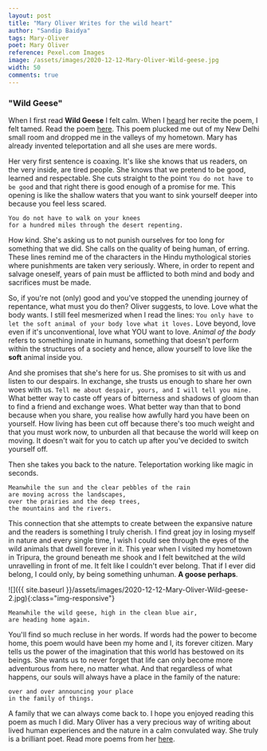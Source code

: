 ```yaml
---
layout: post
title: "Mary Oliver Writes for the wild heart"
author: "Sandip Baidya"
tags: Mary-Oliver
poet: Mary Oliver
reference: Pexel.com Images
image: /assets/images/2020-12-12-Mary-Oliver-Wild-geese.jpg
width: 50
comments: true
---
```


### "Wild Geese"

When I first read **Wild Geese** I felt calm. When I [heard](https://onbeing.org/poetry/wild-geese/) her recite the poem, I felt tamed. Read the poem [here](http://www.phys.unm.edu/~tw/fas/yits/archive/oliver_wildgeese.html).
This poem plucked me out of my New Delhi small room and dropped me in the valleys of my hometown. Mary has already invented teleportation and all she uses are mere words. 

Her very first sentence is coaxing. It's like she knows that us readers, on the very inside, are tired people. She knows that we pretend to be good, learned and respectable. She cuts straight to the point ``You do not have to be good`` and that right there is good enough of a promise for me. This opening is like the shallow waters that you want to sink yourself deeper into because you feel less scared.

	You do not have to walk on your knees
	for a hundred miles through the desert repenting.

How kind. She's asking us to not punish ourselves for too long for something that we did. She calls on the quality of being human, of erring. These lines remind me of the characters in the Hindu mythological stories where punishments are taken very seriously. Where, in order to repent and salvage oneself, years of pain must be afflicted to both mind and body and sacrifices must be made.

So, if you're not (only) good and you've stopped the unending journey of repentance, what must you do then? Oliver suggests, to love. Love what the body wants. I still feel mesmerized when I read the lines: ``You only have to let the soft animal of your body love what it loves.`` Love beyond, love even if it's unconventional, love what YOU want to love. *Animal of the body* refers to something innate in humans, something that doesn't perform within the structures of a society and hence, allow yourself to love like the **soft** animal inside you. 

And she promises that she's here for us. She promises to sit with us and listen to our despairs. In exchange, she trusts us enough to share her own woes with us. ``Tell me about despair, yours, and I will tell you mine.`` What better way to caste off years of bitterness and shadows of gloom than to find a friend and exchange woes. What better way than that to bond because when you share, you realise how awfully hard you have been on yourself. How living has been cut off because there's too much weight and that you must work now, to unburden all that because the world will keep on moving. It doesn't wait for you to catch up after you've decided to switch yourself off.

Then she takes you back to the nature. Teleportation working like magic in seconds.

	Meanwhile the sun and the clear pebbles of the rain
	are moving across the landscapes,
	over the prairies and the deep trees,
	the mountains and the rivers.

This connection that she attempts to create between the expansive nature and the readers is something I truly cherish. I find great joy in losing myself in nature and every single time, I wish I could see through the eyes of the wild animals that dwell forever in it. This year when I visited my hometown in Tripura, the ground beneath me shook and I felt bewitched at the wild unravelling in front of me. It felt like I couldn't ever belong. That if I ever did belong, I could only, by being something unhuman. **A goose perhaps**.

![]({{ site.baseurl }}/assets/images/2020-12-12-Mary-Oliver-Wild-geese-2.jpg){:class="img-responsive"}

	Meanwhile the wild geese, high in the clean blue air,
	are heading home again.

You'll find so much recluse in her words. If words had the power to become home, this poem would have been my home and I, its forever citizen. Mary tells us the power of the imagination that this world has bestowed on its beings. She wants us to never forget that life can only become more adventurous from here, no matter what. And that regardless of what happens, our souls will always have a place in the family of the nature:

	over and over announcing your place
	in the family of things.

A family that we can always come back to. I hope you enjoyed reading this poem as much I did. Mary Oliver has a very precious way of writing about lived human experiences and the nature in a calm convulated way. She truly is a brilliant poet. Read more poems from her [here](https://www.poetryfoundation.org/poets/mary-oliver).
